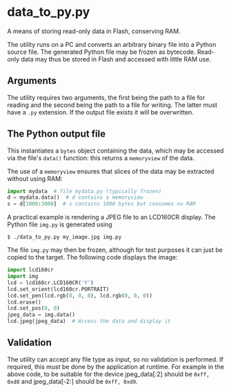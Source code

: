 # data_to_py.py

A means of storing read-only data in Flash, conserving RAM.

The utility runs on a PC and converts an arbitrary binary file into a Python
source file. The generated Python file may be frozen as bytecode. Read-only
data may thus be stored in Flash and accessed with little RAM use.

## Arguments

The utility requires two arguments, the first being the path to a file for
reading and the second being the path to a file for writing. The latter must
have a ``.py`` extension. If the output file exists it will be overwritten.

## The Python output file

This instantiates a ``bytes`` object containing the data, which may be accessed
via the file's ``data()`` function: this returns a ``memoryview`` of the data.

The use of a ``memoryview`` ensures that slices of the data may be extracted
without using RAM:

```python
import mydata  # file mydata.py (typically frozen)
d = mydata.data()  # d contains a memoryview
s = d[1000:3000]  # s contains 1000 bytes but consumes no RAM
```

A practical example is rendering a JPEG file to an LCD160CR display. The Python
file ``img.py`` is generated using

```
$ ./data_to_py.py my_image.jpg img.py
```

The file ``img.py`` may then be frozen, although for test purposes it can just
be copied to the target. The following code displays the image:

```python
import lcd160cr
import img
lcd = lcd160cr.LCD160CR('Y')
lcd.set_orient(lcd160cr.PORTRAIT)
lcd.set_pen(lcd.rgb(0, 0, 0), lcd.rgb(0, 0, 0))
lcd.erase()
lcd.set_pos(0, 0)
jpeg_data = img.data()
lcd.jpeg(jpeg_data)  # Access the data and display it
```

## Validation

The utility can accept any file type as input, so no validation is performed.
If required, this must be done by the application at runtime. For example in
the above code, to be suitable for the device jpeg_data[:2] should be
``0xff, 0xd8`` and jpeg_data[-2:] should be ``0xff, 0xd9``.
